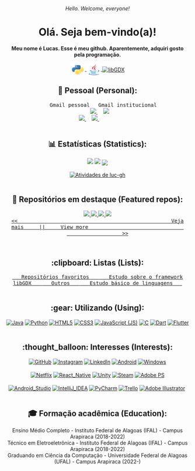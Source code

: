 <!-- Parágrafo de introdução -->
<p align="center"><i>Hello. Welcome, everyone!</i></p>
<h1 align="center">
  Olá. Seja bem-vindo(a)!
</h1>

<p align="center">
  <b>Meu nome é Lucas. Esse é meu github. Aparentemente, adquiri gosto pela programação.</b><br><br>
  <a href="#">
  <img align="center" title="Python" height="31" width="40" src="https://raw.githubusercontent.com/devicons/devicon/master/icons/python/python-original.svg">
  </a>
  <a href="#">
  <img align="center" title="Java" height="31" width="40" src="https://raw.githubusercontent.com/devicons/devicon/master/icons/java/java-original.svg">
  </a>
  <a href="https://libgdx.com/">
  <img align="center" title="libGDX" width="105" src="https://libgdx.com/assets/images/logo.png">
  </a>
</p>

<div></div>
<!-- Badges referentes a LinkedIn, Instagram e Gmail (contato) -->
<section align="center">
  <h2>👨 Pessoal (Personal): </h2>
  &nbsp&nbsp&nbsp&nbsp&nbsp&nbsp&nbsp
  <kbd>Gmail pessoal</kbd>
  &nbsp&nbsp&nbsp&nbsp
  <kbd>Gmail institucional</kbd><br>
  &nbsp&nbsp
  <a href="https://mail.google.com/mail/?view=cm&source=mailto&to=contatolucasoficial0@gmail.com" alt="Gmail" target="_blank">
    <img src="https://img.shields.io/badge/mail.contatolucasoficial0@gmail.com-F74141?style=for-the-badge&logoColor=white&logo=gmail&link=mailto:mail.contatolucasoficial0@gmail.com"/>
  </a>
  &nbsp&nbsp&nbsp
  <a href="https://mail.google.com/mail/?view=cm&source=mailto&to=arnaldo.duarte@arapiraca.ufal.br" alt="Gmail institucional" target="_blank">
    <img src="https://img.shields.io/badge/mail.arnaldo.duarte@arapiraca.ufal.br-F74141?style=for-the-badge&logoColor=white&logo=gmail&link=mailto:mail.arnaldo.duarte@arapiraca.ufal.br"/>
  </a>
  <br>
  <a href="https://www.linkedin.com/in/arnaldo-lucas-sd/" target="_blank">
    <img src="https://img.shields.io/badge/Arnaldo%20Lucas-0e76a8?style=for-the-badge&logo=Linkedin&link=https://www.linkedin.com/in/arnaldo-lucas-sd/"/>
  </a>
  &nbsp&nbsp&nbsp
  <a href="https://www.instagram.com/luc.ig._/" alt="Instagram" target="_blank">
    <img src="https://img.shields.io/badge/luc.ig.__-E4405F?style=for-the-badge&logo=instagram&logoColor=white&link=https://www.instagram.com/luc.ig._/"/>
  </a>
  &nbsp&nbsp&nbsp&nbsp&nbsp&nbsp&nbsp&nbsp&nbsp&nbsp&nbsp&nbsp
</section>

<div><br></div>

<section align="center"> <!-- Estatísticas no github -->
  <h2>📊 Estatísticas (Statistics):</h2>
  <p>
    <a href="https://github.com/luc-gh/"><img src="https://github-readme-stats.vercel.app/api?username=luc-gh&show_icons=true&bg_color=010101&locale=pt-br&icon_color=00FFFF&title_color=FF2800&text_color=FFFFFF" /></a>
    <a href="https://github.com/luc-gh/"><img src="https://github-readme-streak-stats.herokuapp.com/?user=luc-gh&locale=pt-br&background=010101&fire=EF0101&stroke=111111&ring=F00000&currStreakNum=88FFFF&sideNums=00FFFF&currStreakLabel=FFFFFF&sideLabels=EAEAEA&border=FFFFFF&dates=7A7A7A" /></a>
    <a href="https://github.com/luc-gh/"><img align="center" src="https://github-readme-stats.vercel.app/api/top-langs/?username=luc-gh&layout=compact&bg_color=010101&locale=pt-br&text_color=FFFFFF&title_color=FCFCFC&card_width=448&langs_count=10" /></a><br/><br>
    <a href="https://github.com/luc-gh"><img width=815em alt="Atividades de luc-gh" src="https://activity-graph.herokuapp.com/graph?username=luc-gh&custom_title=Atividades%20de%20Lucas&theme=xcode" /></a>
    <br/><br/>
  </p>
</section>

<section align="center"> <!-- Seção de repos-->
  <h2>🔖 Repositórios em destaque (Featured repos):</h2>
  <p>
    <a href="https://github.com/luc-gh/luc-gh" alt="luc-gh" target="_blank">
      <img src="https://github-readme-stats.vercel.app/api/pin/?username=luc-gh&repo=luc-gh&bg_color=000000&title_color=00FFFF&text_color=FFFFFF&icon_color=FF2800">
    </a>
    <a href="https://github.com/luc-gh/libGDX_firstGame" alt="snake_js" target="_blank">
      <img src="https://github-readme-stats.vercel.app/api/pin/?username=luc-gh&repo=libGDX_firstGame&bg_color=000000&title_color=00FFFF&text_color=FFFFFF&icon_color=FF2800">
    </a>
    <a href="https://github.com/luc-gh/majorElement" alt="majorElement" target="_blank">
      <img src="https://github-readme-stats.vercel.app/api/pin/?username=luc-gh&repo=majorElement&bg_color=000000&title_color=00FFFF&text_color=FFFFFF&icon_color=FF2800">
    </a>
    <a href="https://github.com/luc-gh/snake_js" alt="snake_js" target="_blank">
      <img src="https://github-readme-stats.vercel.app/api/pin/?username=luc-gh&repo=snake_js&bg_color=000000&title_color=00FFFF&text_color=FFFFFF&icon_color=FF2800">
    </a><br>
    <a href="https://github.com/luc-gh?tab=repositories" align="center">
    <kbd>
    <<&nbsp&nbsp&nbsp&nbsp&nbsp&nbsp&nbsp&nbsp&nbsp&nbsp&nbsp&nbsp&nbsp&nbsp&nbsp&nbsp&nbsp&nbsp&nbsp&nbsp&nbsp&nbsp&nbsp&nbsp&nbsp&nbsp&nbsp&nbsp&nbsp&nbsp
    &nbsp&nbsp&nbsp&nbsp&nbsp&nbsp&nbsp&nbsp&nbsp&nbsp&nbsp&nbsp&nbsp&nbsp&nbsp&nbsp&nbsp&nbsp
    Veja mais
    &nbsp&nbsp&nbsp
    ||
    &nbsp&nbsp&nbsp
    View more
    &nbsp&nbsp&nbsp&nbsp&nbsp&nbsp&nbsp&nbsp&nbsp&nbsp&nbsp&nbsp&nbsp&nbsp&nbsp&nbsp&nbsp&nbsp&nbsp&nbsp&nbsp&nbsp&nbsp&nbsp&nbsp&nbsp&nbsp&nbsp&nbsp&nbsp
    &nbsp&nbsp&nbsp&nbsp&nbsp&nbsp&nbsp&nbsp&nbsp&nbsp&nbsp&nbsp&nbsp&nbsp&nbsp&nbsp&nbsp&nbsp>>
    </kbd></a>
  </p>
</section>

<div><br></div>

<section align="center"> <!-- Seção de Listas -->
  <h2>:clipboard: Listas (Lists):</h2>
  <p>
    <a href="https://github.com/stars/luc-gh/lists/reposit%C3%B3rios-favoritos">
      <kbd>&nbsp&nbsp Repositórios favoritos &nbsp&nbsp</kbd>
    </a>
    <a href="https://github.com/stars/luc-gh/lists/estudo-sobre-o-framework-libgdx">
      <kbd>&nbsp&nbsp Estudo sobre o framework libGDX &nbsp&nbsp</kbd>
    </a>
    <a href="https://github.com/stars/luc-gh/lists/outros">
      <kbd>&nbsp&nbsp Outros &nbsp&nbsp</kbd>
    </a>
    <a href="https://github.com/stars/luc-gh/lists/estudo-b%C3%A1sico-de-linguagens">
      <kbd>&nbsp&nbsp Estudo básico de linguagens &nbsp&nbsp</kbd>
    </a>
    <br>
    &nbsp
  </p>
</section>

<div></div>

<!-- <section align="center"> <!-- Detaques sobre as habilidades pessoais
  <h2>😎 Habilidades (Skills):</h2>
  
</section>

<div><br></div> -->

<section align="center"> <!-- Seção sobre os estudos atuais -->
  <h2>:gear: Utilizando (Using):</h2>
  <a href="https://github.com/topics/java"><img align="center" alt="Java" src="https://img.shields.io/badge/Java-7B0005?style=for-the-badge&logo=java&logoColor=EE8E1B" title="Linguagem de programação Java"/></a>
  <a href="https://github.com/topics/python"><img align="center" alt="Python" src="https://img.shields.io/badge/Python-3776AB?style=for-the-badge&logo=python&logoColor=yellow" title="Linguagem de programação Python"/></a>
  <a href="https://github.com/topics/html"><img align="center" alt="HTML5" src="https://img.shields.io/badge/HTML5-E34F26?style=for-the-badge&logo=html5&logoColor=white" title="Linguagem de marcação HTML"/></a>
  <a href="https://github.com/topics/css"><img align="center" alt="CSS3" src="https://img.shields.io/badge/CSS3-1572B6?style=for-the-badge&logo=css3&logoColor=white" title="Linguagem de descrição de estilo CSS3"/></a>
  <a href="https://github.com/topics/javascript"><img align="center" alt="JavaScript (JS)" src="https://img.shields.io/badge/JavaScript-F7DF1E?style=for-the-badge&logo=javascript&logoColor=black" title="Linguagem de programação JavaScript"/></a>
  <a href="https://github.com/topics/c"><img align="center" alt="C" src="https://img.shields.io/badge/C-00599C?style=for-the-badge&logo=c&logoColor=87CEFA" title="Linguagem de programação C"/></a>
  <a href="https://github.com/topics/dart"><img align="center" alt="Dart" src="https://img.shields.io/badge/Dart-2799F5?style=for-the-badge&logo=dart&logoColor=13558F" title="Linguagem de programação Dart"/></a>
  <a href="https://github.com/flutter"><img align="center" alt="Flutter" src="https://img.shields.io/badge/Flutter-02569B?style=for-the-badge&logo=flutter&logoColor=white" title="Flutter"/></a>
</section>

<div><br></div>

<section align="center"> <!-- Seção sobre interesses -->
  <h2>:thought_balloon: Interesses (Interests):</h2>
  <a href="https://github.com/github"><img align="center" alt="GitHub" src="https://img.shields.io/badge/GitHub-1A1A1A?style=for-the-badge&logo=github&logoColor=white" title="GitHub"/></a>
  <a href="https://github.com/topics/instagram"><img align="center" alt="Instagram" src="https://img.shields.io/badge/Instagram-E4405F?style=for-the-badge&logo=instagram&logoColor=yellow" title="Instagram"/></a>
  <a href="https://linkedin.com/"><img align="center" alt="LinkedIn" src="https://img.shields.io/badge/LinkedIn-0077B5?style=for-the-badge&logo=linkedin&logoColor=white" title="LinkedIn"/></a>
  <a href="https://github.com/topics/android"><img align="center" alt="Android" src="https://img.shields.io/badge/Android-A4DE02?style=for-the-badge&logo=android&logoColor=gray" title="Android"/></a>
  <a href="https://github.com/topics/windows"><img align="center" alt="Windows" src="https://img.shields.io/badge/Windows-0078D6?style=for-the-badge&logo=windows&logoColor=white" title="Windows"/></a>
  <div><br></div>
  <a href="https://netflix.com"><img align="center" alt="Netflix" src="https://img.shields.io/badge/Netflix-E50914?style=for-the-badge&logo=netflix&logoColor=black" title="Netflix"/></a>
  <a href="https://github.com/topics/react-native"><img align="center" alt="React_Native" src="https://img.shields.io/badge/React_Native-DADBD9?style=for-the-badge&logo=react&logoColor=1141AE" title="React Native"/></a>
  <a href="https://github.com/topics/unity"><img align="center" alt="Unity" src="https://img.shields.io/badge/Unity-202020?style=for-the-badge&logo=unity&logoColor=white" title="Unity"/></a>
  <a href="https://github.com/topics/steam"><img align="center" alt="Steam" src="https://img.shields.io/badge/Steam-111111?style=for-the-badge&logo=steam&logoColor=white" title="Steam"/></a>
  <a href="https://wikipedia.org/wiki/Adobe_Photoshop"><img align="center" alt="Adobe PS" src="https://img.shields.io/badge/Adobe%20Photoshop-0D214F?style=for-the-badge&logo=Adobe%20Photoshop&logoColor=00FFF6" title="PhotoShop"/></a>
  <div><br></div>
  <a href="https://github.com/topics/android-studio"><img align="center" alt="Android_Studio" src="https://img.shields.io/badge/Android_Studio-3DDC84?style=for-the-badge&logo=android-studio&logoColor=black" title="AS"/></a>
  <a href="https://github.com/topics/intellij-idea"><img align="center" alt="IntelliJ_IDEA" src="https://img.shields.io/badge/IntelliJ_IDEA-121212.svg?style=for-the-badge&logo=intellij-idea&logoColor=white" title="Intellij IDEA"/></a>
  <a href="https://github.com/topics/pycharm"><img align="center" alt="PyCharm" src="https://img.shields.io/badge/PyCharm-FFFF00.svg?&style=for-the-badge&logo=PyCharm&logoColor=007F00" title="PyCharm"/></a>
  <a href="https://github.com/trello"><img align="center" alt="Trello" src="https://img.shields.io/badge/Trello-249225?style=for-the-badge&logo=trello&logoColor=white" title="Trello"/></a>
  <a href="https://wikipedia.org/wiki/Adobe_Illustrator"><img align="center" alt="Adobe Illustrator" src="https://img.shields.io/badge/Adobe%20Illustrator-FF9A00?style=for-the-badge&logo=adobe%20illustrator&logoColor=gray" title=""/></a>
  <img align="center" alt="" src="" title=""/>
</section

<div><br></div>

<section align="center"> <!-- Seção de formação acadêmica -->
  <h2>🎓 Formação acadêmica (Education):</h2>
  Ensino Médio Completo - Instituto Federal de Alagoas (IFAL) - Campus Arapiraca (2018-2022)<br/>
  Técnico em Eletroeletrônica - Instituto Federal de Alagoas (IFAL) - Campus Arapiraca (2018-2022)<br/>
  Graduando em Ciência da Computação - Universidade Federal de Alagoas (UFAL) - Campus Arapiraca (2022-)
</section>
